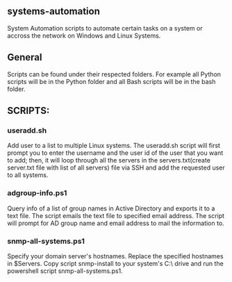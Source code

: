 ## systems-automation
System Automation scripts to automate certain tasks on a system or accross the network on Windows and Linux Systems.

## General
Scripts can be found under their respected folders. For example all Python scripts will be in the Python folder and all Bash scripts will be in the bash folder.

## SCRIPTS:

### useradd.sh
Add user to a list to multiple Linux systems.
The useradd.sh script will first prompt you to enter the username and the user id of the user that you want to add; then, it will loop through all the servers in the servers.txt(create server.txt file with list of all servers) file via SSH and add the requested user to all systems.

### adgroup-info.ps1
Query info of a list of group names in Active Directory and exports it to a text file. The script emails the text file to specified email address. The script will prompt for AD group name and email address to mail the information to.

### snmp-all-systems.ps1
Specify your domain server's hostnames. Replace the specified hostnames in $Servers. Copy script snmp-install to your system's C:\ drive and run the powershell script snmp-all-systems.ps1.
